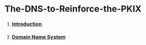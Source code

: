 # The-DNS-to-Reinforce-the-PKIX
1. ### [Introduction](Introduction.md)
2. ### [Domain Name System](DNS.md)
